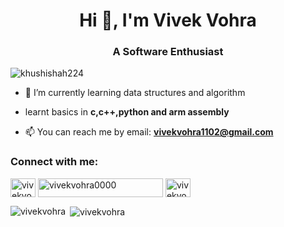<h1 align="center">Hi 👋, I'm Vivek Vohra</h1>
<h3 align="center">A Software Enthusiast </h3>
<p align="left"> <img src="https://komarev.com/ghpvc/?username=vivekvohra&label=Profile%20views&color=0e75b6&style=flat" alt="khushishah224" /> </p>

- 🌱 I’m currently learning data structures and algorithm

- learnt basics in **c,c++,python and arm assembly**
  
- 📫 You can reach me by email: **vivekvohra1102@gmail.com**

<h3 align="left">Connect with me:</h3>
<p align="left">
<a href="https://www.linkedin.com/in/vivek-vohra-11316a24a/" target="blank"><img align="center" src="https://raw.githubusercontent.com/rahuldkjain/github-profile-readme-generator/master/src/images/icons/Social/linked-in-alt.svg" alt="vivekvohra0002" height="30" width="40" /></a>
<a href="https://codeforces.com/profile/vvk_1102" target="blank"><img align="center" src="https://github.com/LordLava/codeforces-darktheme/raw/master/imgs/logo.png" alt="vivekvohra0000" height="30" width="200" /></a>
<a href="https://leetcode.com/vivekvohra/" target="blank"><img align="center" src="https://raw.githubusercontent.com/rahuldkjain/github-profile-readme-generator/master/src/images/icons/Social/leet-code.svg" alt="vivekvohra00001" height="30" width="40" /></a>

</p>

<p><img align="left" src="https://github-readme-stats.vercel.app/api/top-langs?username=vivekvohra&show_icons=true&locale=en&layout=compact" alt="vivekvohra" /></p>

<p>&nbsp;<img align="center" src="https://github-readme-stats.vercel.app/api?username=vivekvohra&show_icons=true&locale=en" alt="vivekvohra" /></p>
